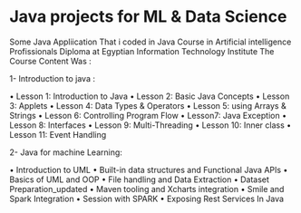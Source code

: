 #  Java projects for ML & Data Science
Some Java Appliication That i coded in Java Course in Artificial intelligence Profissionals Diploma at Egyptian Information Technology Institute
The Course Content Was :

1- Introduction to java :

  • Lesson 1: Introduction to Java
  • Lesson 2: Basic Java Concepts
  • Lesson 3: Applets
  • Lesson 4: Data Types & Operators
  • Lesson 5: using Arrays & Strings
  • Lesson 6: Controlling Program Flow
  • Lesson7: Java Exception
  • Lesson 8: Interfaces
  • Lesson 9: Multi-Threading
  • Lesson 10: Inner class
  • Lesson 11: Event Handling
  
2- Java for machine Learning:

   • Introduction to UML
   • Built-in data structures and Functional Java APIs
   • Basics of UML and OOP
   • File handling and Data Extraction
   • Dataset Preparation_updated
   • Maven tooling and Xcharts integration
   • Smile and Spark Integration
   • Session with SPARK
   • Exposing Rest Services In Java
